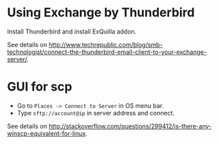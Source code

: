 # Using Exchange by Thunderbird

Install Thunderbird and install ExQuilla addon.

See details on <http://www.techrepublic.com/blog/smb-technologist/connect-the-thunderbird-email-client-to-your-exchange-server/>.

# GUI for scp

* Go to `Places -> Connect to Server` in OS menu bar.
* Type `sftp://account@ip` in server address and connect.

See details on <http://stackoverflow.com/questions/299412/is-there-any-winscp-equivalent-for-linux>.